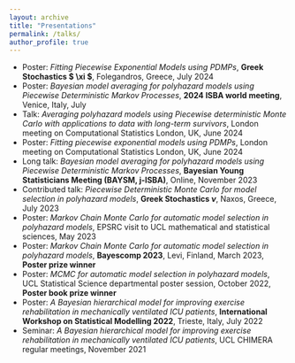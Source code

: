 ```yaml
---
layout: archive
title: "Presentations"
permalink: /talks/
author_profile: true
---
```


* Poster: *Fitting Piecewise Exponential Models using PDMPs*, **Greek Stochastics $ \xi $**, Folegandros, Greece, July 2024
* Poster: *Bayesian model averaging for polyhazard models using Piecewise Deterministic Markov Processes*, **2024 ISBA world meeting**, Venice, Italy, July 
* Talk: *Averaging polyhazard models using Piecewise deterministic Monte Carlo with applications to data with long-term survivors*, London meeting on Computational Statistics London, UK, June 2024
* Poster: *Fitting piecewise exponential models using PDMPs*, London meeting on Computational Statistics London, UK, June 2024
* Long talk: *Bayesian model averaging for polyhazard models using Piecewise Deterministic Markov Processes*, **Bayesian Young Statisticians Meeting (BAYSM, j-ISBA)**, Online, November 2023
* Contributed talk: *Piecewise Deterministic Monte Carlo for model selection in polyhazard models*, **Greek Stochastics $\nu$**, Naxos, Greece, July 2023
* Poster: *Markov Chain Monte Carlo for automatic model selection in polyhazard models*, EPSRC visit to UCL mathematical and statistical sciences, May 2023
* Poster: *Markov Chain Monte Carlo for automatic model selection in polyhazard models*, **Bayescomp 2023**, Levi, Finland, March 2023, **Poster prize winner**
* Poster: *MCMC for automatic model selection in polyhazard models*, UCL Statistical Science departmental poster session, October 2022, **Poster book prize winner**
* Poster: *A Bayesian hierarchical model for improving exercise rehabilitation in mechanically ventilated ICU patients*, **International Workshop on Statistical Modelling 2022**, Trieste, Italy, July 2022
* Seminar: *A Bayesian hierarchical model for improving exercise rehabilitation in mechanically ventilated ICU patients*, UCL CHIMERA regular meetings, November 2021
